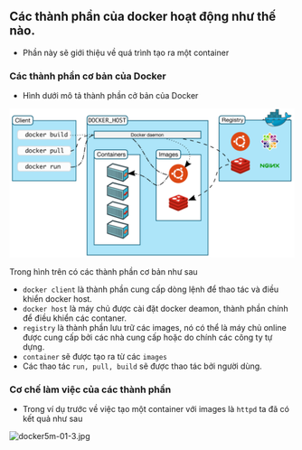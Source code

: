 ## Các thành phần của docker hoạt động như thế nào.
- Phần này sẽ giới thiệu về quá trình tạo ra một container

### Các thành phần cơ bản của Docker
- Hình dưới mô tả thành phần cở bản của Docker

![docker5m-01-2.jpg](../../images/docker5m-01-2.jpg)

Trong hình trên có các thành phần cơ bản như sau
- `docker client` là thành phần cung cấp dòng lệnh để thao tác và điều khiển docker host.
- `docker host` là máy chủ được cài đặt docker deamon, thành phần chính để điều khiển các contaner.
- `registry` là thành phần lưu trữ các images, nó có thể là máy chủ online được cung cấp bởi các nhà cung cấp hoặc do chính các công ty tự dựng.
- `container` sẽ được tạo ra từ các `images`
- Các thao tác `run, pull, build` sẽ được thao tác bởi người dùng.

### Cơ chế làm việc của các thành phần
- Trong ví dụ trước về việc tạo một container với images là `httpd` ta đã có kết quả như sau

![docker5m-01-3.jpg](../../images/docker5m-01-3.jpg)

